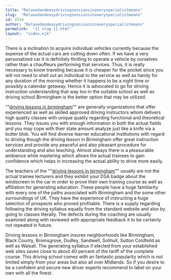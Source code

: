 ```yaml
---
title: "Relaxedandeasydrivingsessionsinaveryspecialistmeans"
slug:  "Relaxedandeasydrivingsessionsinaveryspecialistmeans"
id: 2514
author: "Relaxedandeasydrivingsessionsinaveryspecialistmeans"
permalink:  "{{ slug }}.html"
layout:  "index.njk"
---
```


There is a inclination to acquire individual vehicles currently because
the expense of the actual cars are cutting down often. If we have a very
personalized car it is definitely thrilling to operate a vehicle by
ourselves rather than a chauffeurs performing that services. Thus, it is
really necessary to know traveling because it is cheaper for the pocket
since you will not need to shell out an individual to the service as
well as handy for any duration of the morning whether it happens to be a
night time or possibly a calendar getaway. Hence it is advocated to go
for driving instruction understanding that way too in the suitable
school as well as driving school Birmingham is the better option that
may be utilized.

""<a href="http://www.drivinglessonbirmingham.co.uk">driving lessons in
birmingham</a>"" are generally organizations that offer experienced as
well as skilled approved driving instructors whom delivers high quality
classes with unique quality regarding functional and theoretical
lessons. They issues you with enough information in both the actual
fields and you may cope with their state amount analyze just like a
knife via a butter blob. You will find diverse learner educational
institutions with regard to driving though the driving lesson in
Birmingham offer great instruction services and provide any peaceful and
also pleasant procedure for understanding and also teaching. Almost
always there is a pleasurable ambiance while mastering which allows the
actual trainees to gain confidence which helps in increasing the actual
ability to drive more easily.

The teachers of the
""<a href="http://www.drivinglessonbirmingham.co.uk">driving lessons in
birmingham</a>"" usually are not the actual trainee lecturers and they
exhibit your DSA badge about the windscreen in the car in order to prove
their own training course as well as affiliation for generating
education. These people have a huge familiarity with every one of the
paths associated with Birmingham and the some other surroundings of UK.
They have the experience of instructing a huge selection of prospects
who proved profitable. There is a supply regarding following the driving
syllabus equally from the standard website and also by going to classes
literally. The defects during the coaching are usually examined along
with reviewed with appropriate feedback it to be certainly not repeated
in future.

Driving lessons in Birmingham insures neighborhoods like Birmingham,
Black County, Bromsgrove, Dudley, Sandwell, Solihull, Sutton Coldfeild
as well as Walsall. The generating syllabus if elected from your
established web sites saves close to about 40 percent of the tariff of
the complete course. This driving school comes with an fantastic
popularity which is not limited simply from your areas but also all over
Midlands. So if you desire to be a confident and secure new driver
experts recommend to label on your own with all the finest.
